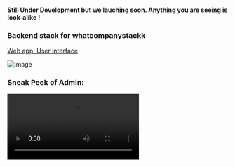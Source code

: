 #### Still Under Development but we lauching soon. Anything you are seeing is look-alike !
### Backend stack for whatcompanystackk

[Web app: User interface ](https://whatcompanystack.com)


![image](https://github.com/jovialcore/whatcompstack-BE/assets/32295501/0f322691-226d-4671-b779-e64f7aedf413)

### Sneak Peek of Admin: 


![watch video](https://res.cloudinary.com/chidiebere/video/upload/v1697380682/Screencast_from_15-10-2023_15_34_30.webm)


